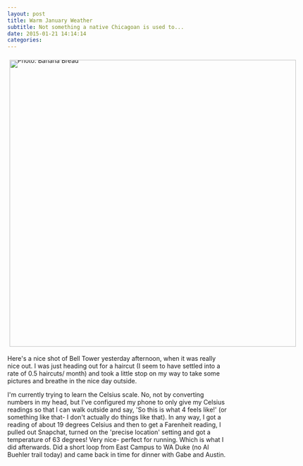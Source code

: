 ```yaml
---
layout: post
title: Warm January Weather
subtitle: Not something a native Chicagoan is used to...
date: 2015-01-21 14:14:14
categories: 
---
```


<div style="line-height:0;padding:4px 0 0 1px;">
<a href="http://i.imgur.com/4Yspu45.jpg" style="display:inline-block;margin:3px;text-decoration:none;">
<img alt="Photo: Banana Bread" height="650" src="http://i.imgur.com/4Yspu45.jpg" title="Banana Bread" width="650" style="padding:1px;">
</a>
</div>

Here's a nice shot of Bell Tower yesterday afternoon, when it was really nice out. I was just heading out for a haircut (I seem to have settled into a rate of 0.5 haircuts/ month) and took a little stop on my way to take some pictures and breathe in the nice day outside.

I'm currently trying to learn the Celsius scale. No, not by converting numbers in my head, but I've configured my phone to only give my Celsius readings so that I can walk outside and say, 'So this is what 4 feels like!' (or something like that- I don't actually do things like that). In any way, I got a reading of about 19 degrees Celsius and then to get a Farenheit reading, I pulled out Snapchat, turned on the 'precise location' setting and got a temperature of 63 degrees! Very nice- perfect for running. Which is what I did afterwards. Did a short loop from East Campus to WA Duke (no Al Buehler trail today) and came back in time for dinner with Gabe and Austin.
